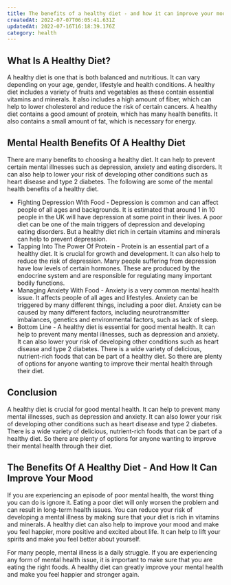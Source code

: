 ```yaml
---
title: The benefits of a healthy diet - and how it can improve your mood
createdAt: 2022-07-07T06:05:41.631Z
updatedAt: 2022-07-16T16:18:39.176Z
category: health
---
```


## What Is A Healthy Diet?

A healthy diet is one that is both balanced and nutritious. It can vary depending on your age, gender, lifestyle and health conditions.
A healthy diet includes a variety of fruits and vegetables as these contain essential vitamins and minerals. It also includes a high amount of fiber, which can help to lower cholesterol and reduce the risk of certain cancers.
A healthy diet contains a good amount of protein, which has many health benefits. It also contains a small amount of fat, which is necessary for energy.

## Mental Health Benefits Of A Healthy Diet

There are many benefits to choosing a healthy diet. It can help to prevent certain mental illnesses such as depression, anxiety and eating disorders. It can also help to lower your risk of developing other conditions such as heart disease and type 2 diabetes. The following are some of the mental health benefits of a healthy diet.

- Fighting Depression With Food - Depression is common and can affect people of all ages and backgrounds. It is estimated that around 1 in 10 people in the UK will have depression at some point in their lives. A poor diet can be one of the main triggers of depression and developing eating disorders. But a healthy diet rich in certain vitamins and minerals can help to prevent depression.
- Tapping Into The Power Of Protein - Protein is an essential part of a healthy diet. It is crucial for growth and development. It can also help to reduce the risk of depression. Many people suffering from depression have low levels of certain hormones. These are produced by the endocrine system and are responsible for regulating many important bodily functions.
- Managing Anxiety With Food - Anxiety is a very common mental health issue. It affects people of all ages and lifestyles. Anxiety can be triggered by many different things, including a poor diet. Anxiety can be caused by many different factors, including neurotransmitter imbalances, genetics and environmental factors, such as lack of sleep.
- Bottom Line - A healthy diet is essential for good mental health. It can help to prevent many mental illnesses, such as depression and anxiety. It can also lower your risk of developing other conditions such as heart disease and type 2 diabetes. There is a wide variety of delicious, nutrient-rich foods that can be part of a healthy diet. So there are plenty of options for anyone wanting to improve their mental health through their diet.

## Conclusion

A healthy diet is crucial for good mental health. It can help to prevent many mental illnesses, such as depression and anxiety. It can also lower your risk of developing other conditions such as heart disease and type 2 diabetes.
There is a wide variety of delicious, nutrient-rich foods that can be part of a healthy diet. So there are plenty of options for anyone wanting to improve their mental health through their diet.

## The Benefits Of A Healthy Diet - And How It Can Improve Your Mood

If you are experiencing an episode of poor mental health, the worst thing you can do is ignore it. Eating a poor diet will only worsen the problem and can result in long-term health issues.
You can reduce your risk of developing a mental illness by making sure that your diet is rich in vitamins and minerals. A healthy diet can also help to improve your mood and make you feel happier, more positive and excited about life. It can help to lift your spirits and make you feel better about yourself.

For many people, mental illness is a daily struggle. If you are experiencing any form of mental health issue, it is important to make sure that you are eating the right foods. A healthy diet can greatly improve your mental health and make you feel happier and stronger again.
